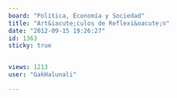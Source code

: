 ```yaml
---
board: "Política, Economía y Sociedad"
title: "Art&iacute;culos de Reflexi&oacute;n"
date: "2012-09-15 19:26:27"
id: 1363
sticky: true


views: 1213
user: "GakHalunali"

---
```

